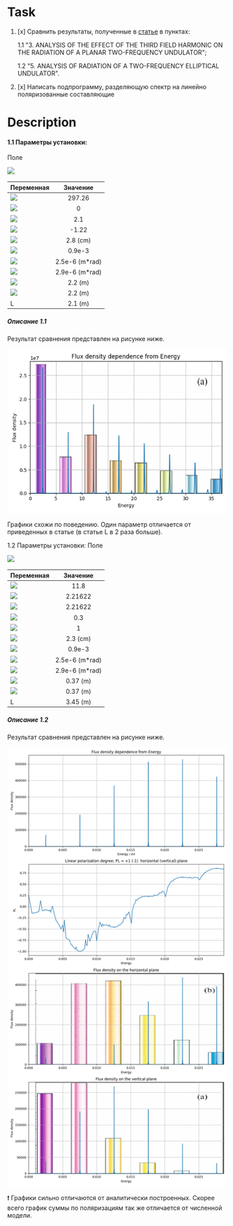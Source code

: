 # Task
1. [x] Сравнить результаты, полученные в  [статье](../../docs/articles/Kalitenko-Zhukovskii2020_Article_RadiationFromEllipticalUndulat.pdf) в пунктах:

    1.1 "3. ANALYSIS OF THE EFFECT OF THE THIRD FIELD HARMONIC ON THE RADIATION OF A PLANAR TWO-FREQUENCY UNDULATOR";
    
    1.2 "5. ANALYSIS OF RADIATION OF A TWO-FREQUENCY ELLIPTICAL UNDULATOR".
2. [x] Написать подпрограмму, разделяющую спектр на линейно поляризованные составляющие

# Description
#### 1.1 Параметры установки:
Поле

<img src="https://render.githubusercontent.com/render/math?math=H=H_0(0, sin(k_{\lambda}z) %2B d_y sin(3k_{\lambda}z),0)">

| Переменная   |      Значение      |
|--------------|:------------------:|
|  <img src="https://render.githubusercontent.com/render/math?math=\gamma">		|	297.26			|
|  <img src="https://render.githubusercontent.com/render/math?math=K_x">		|	0				|
| <img src="https://render.githubusercontent.com/render/math?math=K_y"> 		|	2.1 			|
| <img src="https://render.githubusercontent.com/render/math?math=d_y"> 		|	-1.22			|
|  <img src="https://render.githubusercontent.com/render/math?math=\lambda_u">	|	2.8 (cm)		|
| <img src="https://render.githubusercontent.com/render/math?math=\sigma">		|	0.9e-3 			|
| <img src="https://render.githubusercontent.com/render/math?math=\epsilon_x">	|	2.5e-6 (m*rad)	|
| <img src="https://render.githubusercontent.com/render/math?math=\epsilon_y">	|	2.9e-6 (m*rad)	|
| <img src="https://render.githubusercontent.com/render/math?math=\beta_x">		|	2.2 (m)			|
| <img src="https://render.githubusercontent.com/render/math?math=\beta_y">		|	2.2 (m)			|
| L																				|	2.1 (m)			|

##### Описание 1.1

Результат сравнения представлен на рисунке ниже.

[![Результат](solutions/1.1_comp.png "Сравнение задачи 1.1")](solutions/1.1_comp.png)

Графики схожи по поведению. Один параметр отличается от приведенных в статье (в статье L в 2 раза больше).

1.2 Параметры установки:
Поле

<img src="https://render.githubusercontent.com/render/math?math=H=H_0(sin(k_{\lambda}z), d_1sin(k_{\lambda}z) %2B d_2 sin(3k_{\lambda}z %2B \frac{\pi}{2}),0)">

| Переменная   |      Значение      |
|--------------|:------------------:|
|  <img src="https://render.githubusercontent.com/render/math?math=\gamma">		|	11.8			|
|  <img src="https://render.githubusercontent.com/render/math?math=K_x">		|	2.21622			|
| <img src="https://render.githubusercontent.com/render/math?math=K_y"> 		|	2.21622 		|
| <img src="https://render.githubusercontent.com/render/math?math=d_1"> 		|	0.3				|
| <img src="https://render.githubusercontent.com/render/math?math=d_2"> 		|	1				|
|  <img src="https://render.githubusercontent.com/render/math?math=\lambda_u">	|	2.3 (cm)		|
| <img src="https://render.githubusercontent.com/render/math?math=\sigma">		|	0.9e-3 			|
| <img src="https://render.githubusercontent.com/render/math?math=\epsilon_x">	|	2.5e-6 (m*rad)	|
| <img src="https://render.githubusercontent.com/render/math?math=\epsilon_y">	|	2.9e-6 (m*rad)	|
| <img src="https://render.githubusercontent.com/render/math?math=\beta_x">		|	0.37 (m)		|
| <img src="https://render.githubusercontent.com/render/math?math=\beta_y">		|	0.37 (m)		|
| L																				|	3.45 (m)		|

##### Описание 1.2

Результат сравнения представлен на рисунке ниже.

[![Результат](solutions/1.2_comp.png "Сравнение задачи 1.2")](solutions/1.2_comp.png)

:exclamation: Графики cильно отличаются от аналитически построенных. Скорее всего график суммы по поляризациям так же отличается от численной модели.